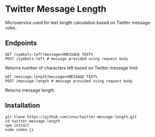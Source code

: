 # Twitter Message Length
Microservice used for text length calculation based on Twitter message rules.

## Endpoints
    GET /symbols-left?message=%MESSAGE TEXT%
    POST /symbols-left # message provided using request body
Returns number of characters left based on Twitter message limit.

    GET /message-length?message=%MESSAGE TEXT%
    POST /message-length # message provided using request body
Returns message length.

## Installation
    git clone https://github.com/inso/twitter-message-length.git
    cd twitter-message-length
    npm install
    node index.js
